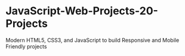 # JavaScript-Web-Projects-20-Projects
Modern HTML5, CSS3, and JavaScript to build Responsive and Mobile Friendly projects 
